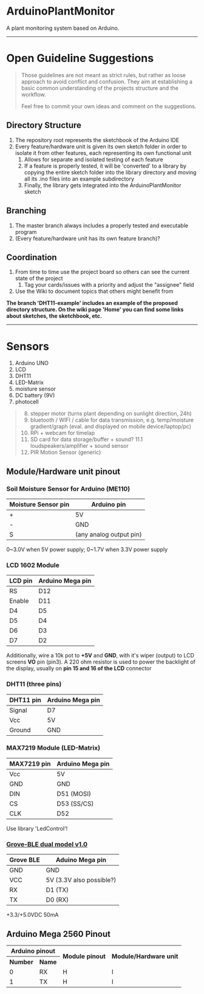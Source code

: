 

# ArduinoPlantMonitor
A plant monitoring system based on Arduino.

---

# Open Guideline Suggestions

> Those guidelines are not meant as strict rules, but rather as loose
approach to avoid conflict and confusion. They aim at establishing a
basic common understanding of the projects structure and the workflow.
>
> Feel free to commit your own ideas and comment on the suggestions.

## Directory Structure
1. The repository root represents the sketchbook of the Arduino IDE
2. Every feature/hardware unit is given its own sketch folder in order to
isolate it from other features, each representing its own functional unit
   1. Allows for separate and isolated testing of each feature
   2. If a feature is properly tested, it will be 'converted' to a library
by copying the entire sketch folder into the library directory and
moving all its .ino files into an example subdirectory
   3. Finally, the library gets integrated into the ArduinoPlantMonitor
sketch

## Branching
1. The master branch always includes a properly tested and executable program
2. (Every feature/hardware unit has its own feature branch)?

## Coordination
1. From time to time use the project board so others can see the current
state of the project
   1. Tag your cards/issues with a priority and adjust the "assignee" field
2. Use the Wiki to document topics that others might benefit from

**The branch 'DHT11-example' includes an example of the proposed directory
structure. On the wiki page 'Home' you can find some links about sketches,
the sketchbook, etc.**

---

# Sensors
1. Arduino UNO
2. LCD
3. DHT11
4. LED-Matrix
5. moisture sensor
6. DC battery (9V)
7. photocell

> 8. stepper motor (turns plant depending on sunlight direction, 24h)
> 9. bluetooth / WIFI / cable for data transmission, e.g. temp/moisture
gradient/graph (eval. and displayed on mobile device/laptop/pc)
> 10. RPi + webcam for timelap
> 11. SD card for data storage/buffer + sound?
>     11.1 loudspeakers/amplifier + sound sensor
> 12. PIR Motion Sensor (generic)

## Module/Hardware unit pinout
### Soil Moisture Sensor for Arduino (ME110)
| Moisture Sensor pin | Arduino pin |
|---|---|
| + | 5V |
| - | GND |
| S |  (any analog output pin) |

0~3.0V when 5V power supply; 0~1.7V when 3.3V power supply

### LCD 1602 Module
| LCD pin | Arduino Mega pin |
|---|---|
| RS | D12 |
| Enable | D11 |
| D4 | D5 |
| D5 | D4 |
| D6 | D3 |
| D7 | D2 |

Additionally, wire a 10k pot to **+5V** and **GND**, with it's wiper (output) to LCD screens **VO** pin (pin3). A 220 ohm resistor is used to power the backlight of the display, usually on **pin 15 and 16 of the LCD** connector

### DHT11 (three pins)
| DHT11 pin | Arduino Mega pin |
|---|---|
| Signal | D7 |
| Vcc | 5V |
| Ground | GND |

### MAX7219 Module (LED-Matrix)
| MAX7219 pin | Arduino Mega pin |
|---|---|
| Vcc | 5V |
| GND | GND |
| DIN | D51 (MOSI) |
| CS | D53 (SS/CS) |
| CLK | D52 |

Use library 'LedControl'!

### [Grove-BLE dual model v1.0](http://wiki.seeedstudio.com/Grove-BLE-dual_model-v1.0/)
| Grove BLE | Aduino Mega pin |
|---|---|
| GND | GND |
| VCC | 5V (3.3V also possible?) |
| RX | D1 (TX) |
|TX | D0 (RX) |

+3.3/+5.0VDC 50mA

## Arduino Mega 2560 Pinout

<table>
   <tr>
      <th colspan="2">Arduino pinout</th>
      <th rowspan="2">Module pinout</th>
      <th rowspan="2">Module/Hardware unit</th>
   </tr>
   <tr>
      <th>Number</th>
      <th>Name</th>
   </tr>
   <tr>
      <td>0</td>
      <td>RX</td>
      <td>H</td>
      <td>I</td>
   </tr>
   <tr>
      <td>1</td>
      <td>TX</td>
      <td>H</td>
      <td>I</td>
   </tr>
</table>
